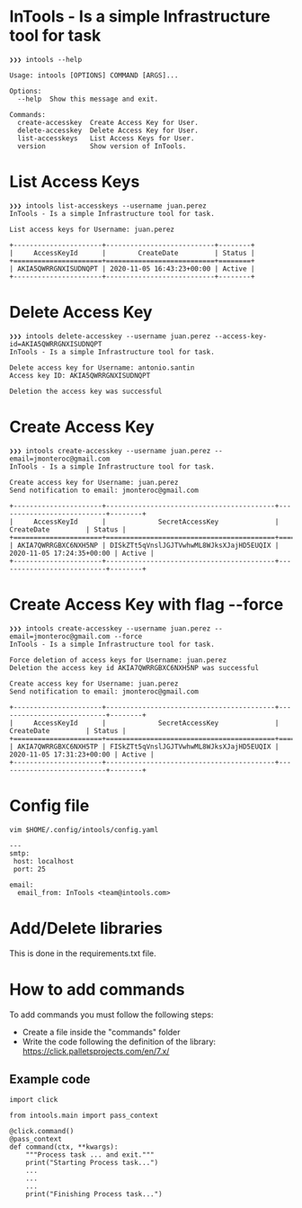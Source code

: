 InTools - Is a simple Infrastructure tool for task
===================================================

```console
❯❯❯ intools --help

Usage: intools [OPTIONS] COMMAND [ARGS]...

Options:
  --help  Show this message and exit.

Commands:
  create-accesskey  Create Access Key for User.
  delete-accesskey  Delete Access Key for User.
  list-accesskeys   List Access Keys for User.
  version           Show version of InTools.
```


List Access Keys
================
```console
❯❯❯ intools list-accesskeys --username juan.perez
InTools - Is a simple Infrastructure tool for task.

List access keys for Username: juan.perez

+----------------------+---------------------------+--------+
|     AccessKeyId      |        CreateDate         | Status |
+======================+===========================+========+
| AKIA5QWRRGNXISUDNQPT | 2020-11-05 16:43:23+00:00 | Active |
+----------------------+---------------------------+--------+
```

Delete Access Key
=================
```console
❯❯❯ intools delete-accesskey --username juan.perez --access-key-id=AKIA5QWRRGNXISUDNQPT
InTools - Is a simple Infrastructure tool for task.

Delete access key for Username: antonio.santin
Access key ID: AKIA5QWRRGNXISUDNQPT

Deletion the access key was successful
```

Create Access Key
=================
```console
❯❯❯ intools create-accesskey --username juan.perez --email=jmonteroc@gmail.com
InTools - Is a simple Infrastructure tool for task.

Create access key for Username: juan.perez
Send notification to email: jmonteroc@gmail.com

+----------------------+------------------------------------------+---------------------------+--------+
|     AccessKeyId      |             SecretAccessKey              |        CreateDate         | Status |
+======================+==========================================+===========================+========+
| AKIA7QWRRGBXC6NXH5NP | DISkZTt5qVnslJGJTVwhwML8WJksXJajHD5EUQIX | 2020-11-05 17:24:35+00:00 | Active |
+----------------------+------------------------------------------+---------------------------+--------+
```

Create Access Key with flag --force
===================================
```console
❯❯❯ intools create-accesskey --username juan.perez --email=jmonteroc@gmail.com --force
InTools - Is a simple Infrastructure tool for task.

Force deletion of access keys for Username: juan.perez
Deletion the access key id AKIA7QWRRGBXC6NXH5NP was successful

Create access key for Username: juan.perez
Send notification to email: jmonteroc@gmail.com

+----------------------+------------------------------------------+---------------------------+--------+
|     AccessKeyId      |             SecretAccessKey              |        CreateDate         | Status |
+======================+==========================================+===========================+========+
| AKIA7QWRRGBXC6NXH5TP | FISkZTt5qVnslJGJTVwhwML8WJksXJajHD5EUQIX | 2020-11-05 17:31:23+00:00 | Active |
+----------------------+------------------------------------------+---------------------------+--------+
```

Config file
===========
```console
vim $HOME/.config/intools/config.yaml

---
smtp:
 host: localhost
 port: 25

email:
  email_from: InTools <team@intools.com>
```

Add/Delete libraries
====================
This is done in the requirements.txt file.

How to add commands
===================
To add commands you must follow the following steps:
* Create a file inside the "commands" folder
* Write the code following the definition of the library: https://click.palletsprojects.com/en/7.x/

Example code
------------

```console
import click

from intools.main import pass_context

@click.command()
@pass_context
def command(ctx, **kwargs):
    """Process task ... and exit."""
    print("Starting Process task...")
    ...
    ...
    ...
    print("Finishing Process task...")
```

